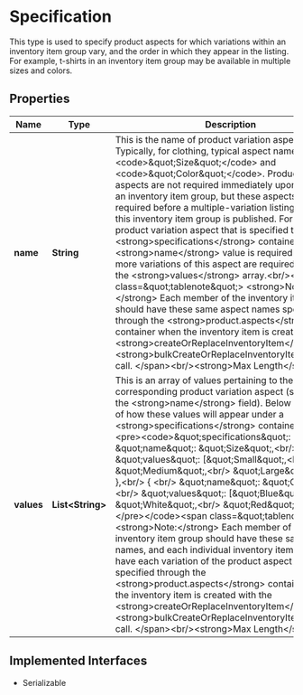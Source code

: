 

# Specification

This type is used to specify product aspects for which variations within an inventory item group vary, and the order in which they appear in the listing. For example, t-shirts in an inventory item group may be available in multiple sizes and colors.
## Properties

Name | Type | Description | Notes
------------ | ------------- | ------------- | -------------
**name** | **String** | This is the name of product variation aspect. Typically, for clothing, typical aspect names are &lt;code&gt;\&quot;Size\&quot;&lt;/code&gt; and &lt;code&gt;\&quot;Color\&quot;&lt;/code&gt;. Product variation aspects are not required immediately upon creating an inventory item group, but these aspects will be required before a multiple-variation listing containing this inventory item group is published. For each product variation aspect that is specified through the &lt;strong&gt;specifications&lt;/strong&gt; container, one &lt;strong&gt;name&lt;/strong&gt; value is required and two or more variations of this aspect are required through the &lt;strong&gt;values&lt;/strong&gt; array.&lt;br/&gt;&lt;br/&gt; &lt;span class&#x3D;\&quot;tablenote\&quot;&gt; &lt;strong&gt;Note:&lt;/strong&gt; Each member of the inventory item group should have these same aspect names specified through the &lt;strong&gt;product.aspects&lt;/strong&gt; container when the inventory item is created with the &lt;strong&gt;createOrReplaceInventoryItem&lt;/strong&gt; or &lt;strong&gt;bulkCreateOrReplaceInventoryItem&lt;/strong&gt; call. &lt;/span&gt;&lt;br/&gt;&lt;strong&gt;Max Length&lt;/strong&gt;: 40 |  [optional]
**values** | **List&lt;String&gt;** | This is an array of values pertaining to the corresponding product variation aspect (specified in the &lt;strong&gt;name&lt;/strong&gt; field). Below is a sample of how these values will appear under a &lt;strong&gt;specifications&lt;/strong&gt; container: &lt;br/&gt; &lt;pre&gt;&lt;code&gt;\&quot;specifications\&quot;: [{&lt;br/&gt; \&quot;name\&quot;: \&quot;Size\&quot;,&lt;br/&gt; \&quot;values\&quot;: [\&quot;Small\&quot;,&lt;br/&gt; \&quot;Medium\&quot;,&lt;br/&gt; \&quot;Large\&quot;]&lt;br/&gt; },&lt;br/&gt; { &lt;br/&gt; \&quot;name\&quot;: \&quot;Color\&quot;,&lt;br/&gt; \&quot;values\&quot;: [\&quot;Blue\&quot;,&lt;br/&gt; \&quot;White\&quot;,&lt;br/&gt; \&quot;Red\&quot;] &lt;br/&gt; }] &lt;/pre&gt;&lt;/code&gt;&lt;span class&#x3D;\&quot;tablenote\&quot;&gt; &lt;strong&gt;Note:&lt;/strong&gt; Each member of the inventory item group should have these same aspect names, and each individual inventory item should have each variation of the product aspect values specified through the &lt;strong&gt;product.aspects&lt;/strong&gt; container when the inventory item is created with the &lt;strong&gt;createOrReplaceInventoryItem&lt;/strong&gt; or &lt;strong&gt;bulkCreateOrReplaceInventoryItem&lt;/strong&gt; call. &lt;/span&gt;&lt;br/&gt;&lt;strong&gt;Max Length&lt;/strong&gt;: 50 |  [optional]


## Implemented Interfaces

* Serializable


